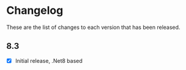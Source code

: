 # Changelog
These are the list of changes to each version that has been released.

## 8.3
- [x] Initial release, .Net8 based
